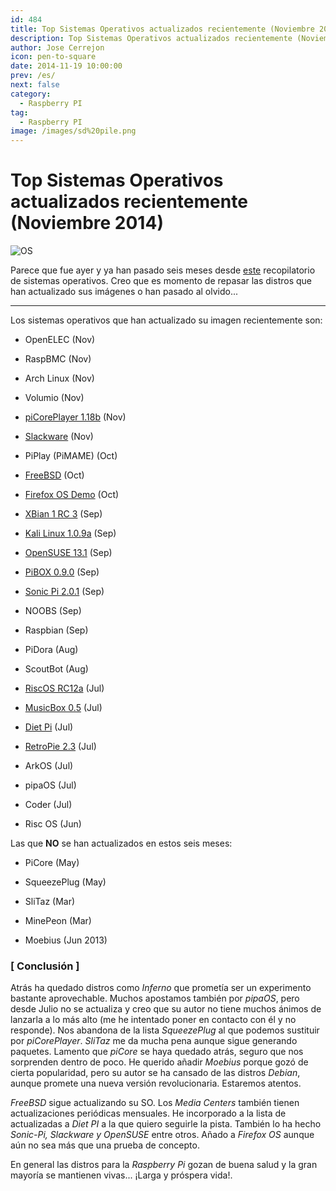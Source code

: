 ```yaml
---
id: 484
title: Top Sistemas Operativos actualizados recientemente (Noviembre 2014)
description: Top Sistemas Operativos actualizados recientemente (Noviembre 2014)
author: Jose Cerrejon
icon: pen-to-square
date: 2014-11-19 10:00:00
prev: /es/
next: false
category:
  - Raspberry PI
tag:
  - Raspberry PI
image: /images/sd%20pile.png
---
```


# Top Sistemas Operativos actualizados recientemente (Noviembre 2014)

![OS](/images/sd%20pile.png)

Parece que fue ayer y ya han pasado seis meses desde [este](/post.php?id=400) recopilatorio de sistemas operativos. Creo que es momento de repasar las distros que han actualizado sus imágenes o han pasado al olvido...

- - -
Los sistemas operativos que han actualizado su imagen recientemente son:

* OpenELEC (Nov)

* RaspBMC (Nov)

* Arch Linux (Nov)

* Volumio (Nov)

* [piCorePlayer 1.18b](https://sites.google.com/site/picoreplayer/home/download) (Nov)

* [Slackware](http://rpi.fatdog.eu/index.php?p=downloads) (Nov)

* PiPlay (PiMAME) (Oct)

* [FreeBSD](ftp://ftp.freebsd.org/pub/FreeBSD/snapshots/arm/armv6/ISO-IMAGES/11.0) (Oct)

* [Firefox OS Demo](https://wiki.mozilla.org/Foxberry_Pi_Demo) (Oct)

* [XBian 1 RC 3](http://sourceforge.net/projects/xbian/) (Sep)

* [Kali Linux 1.0.9a](http://cdimage.kali.org/kali-latest/armhf/kali-linux-1.0.9a-armhf.img.xz) (Sep)

* [OpenSUSE 13.1](http://download.opensuse.org/repositories/devel:/ARM:/13.1:/Contrib:/RaspberryPi/images/) (Sep)

* [PiBOX 0.9.0](http://www.graphics-muse.org/archives/pibox/0.9.0/) (Sep)

* [Sonic Pi 2.0.1](https://github.com/samaaron/sonic-pi/releases/tag/v2.0.1) (Sep)

* NOOBS (Sep)

* Raspbian (Sep)

* PiDora (Aug)

* ScoutBot (Aug)

* [RiscOS RC12a](https://www.riscosopen.org/content/downloads/raspberry-pi) (Jul)

* [MusicBox 0.5](http://www.woutervanwijk.nl/pimusicbox/) (Jul)

* [Diet Pi](http://fuzon.co.uk/phpbb/viewtopic.php?f=8&t=5) (Jul)

* [RetroPie 2.3](http://blog.petrockblock.com/download/retropie-project-image/) (Jul)

* ArkOS (Jul)

* pipaOS (Jul)

* Coder (Jul)

* Risc OS (Jun)

Las que **NO** se han actualizados en estos seis meses:

* PiCore (May)

* SqueezePlug (May)

* SliTaz (Mar)

* MinePeon (Mar)

* Moebius (Jun 2013)

### [ Conclusión ]

Atrás ha quedado distros como *Inferno* que prometía ser un experimento bastante aprovechable. Muchos apostamos también por *pipaOS*, pero desde Julio no se actualiza y creo que su autor no tiene muchos ánimos de lanzarla a lo más alto (me he intentado poner en contacto con él y no responde). Nos abandona de la lista *SqueezePlug* al que podemos sustituir por *piCorePlayer*. *SliTaz* me da mucha pena aunque sigue generando paquetes. Lamento que *piCore* se haya quedado atrás, seguro que nos sorprenden dentro de poco. He querido añadir *Moebius* porque gozó de cierta popularidad, pero su autor se ha cansado de las distros *Debian*, aunque promete una nueva versión revolucionaria. Estaremos atentos.

*FreeBSD* sigue actualizando su SO. Los *Media Centers* también tienen actualizaciones periódicas mensuales. He incorporado a la lista de actualizadas a *Diet PI* a la que quiero seguirle la pista. También lo ha hecho *Sonic-Pi, Slackware y OpenSUSE* entre otros. Añado a *Firefox OS* aunque aún no sea más que una prueba de concepto. 

En general las distros para la *Raspberry Pi* gozan de buena salud y la gran mayoría se mantienen vivas... ¡Larga y próspera vida!.
